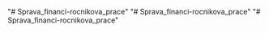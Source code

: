 "# Sprava_financi-rocnikova_prace" 
"# Sprava_financi-rocnikova_prace" 
"# Sprava_financi-rocnikova_prace" 
